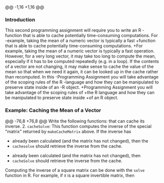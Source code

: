 @@ -1,16 +1,16 @@
 ### Introduction
 
 This second programming assignment will require you to write an R
-function that is able to cache potentially time-consuming computations. For
-example, taking the mean of a numeric vector is typically a fast
+function that is able to cache potentially time-consuming computations.
+For example, taking the mean of a numeric vector is typically a fast
 operation. However, for a very long vector, it may take too long to
 compute the mean, especially if it has to be computed repeatedly (e.g.
 in a loop). If the contents of a vector are not changing, it may make
 sense to cache the value of the mean so that when we need it again, it
 can be looked up in the cache rather than recomputed. In this
-Programming Assignment you will take advantage of the scoping rules of the R
-language and how they can be manipulated to preserve state inside of an
-R object.
+Programming Assignment you will take advantage of the scoping rules of
+the R language and how they can be manipulated to preserve state inside
+of an R object.
 
 ### Example: Caching the Mean of a Vector
 
@@ -76,8 +76,8 @@ Write the following functions:
     that can cache its inverse.
 2.  `cacheSolve`: This function computes the inverse of the special
     "matrix" returned by `makeCacheMatrix` above. If the inverse has
-    already been calculated (and the matrix has not changed), then the
-    `cachesolve` should retrieve the inverse from the cache.
+    already been calculated (and the matrix has not changed), then
+    `cacheSolve` should retrieve the inverse from the cache.
 
 Computing the inverse of a square matrix can be done with the `solve`
 function in R. For example, if `X` is a square invertible matrix, then
